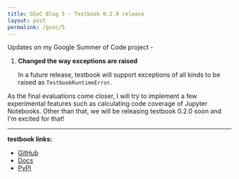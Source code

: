 ```yaml
---
title: GSoC Blog 5 - Testbook 0.2.0 release
layout: post
permalink: /gsoc/5
---
```


Updates on my Google Summer of Code project -

1. **Changed the way exceptions are raised**

   In a future release, testbook will support exceptions of all kinds to be raised as `TestbookRuntimeError`.

As the final evaluations come closer, I will try to implement a few experimental features such as calculating code coverage of Jupyter Notebooks. Other than that, we will be releasing testbook 0.2.0 soon and I'm excited for that!

---
**testbook links:**

- [GitHub](https://github.com/nteract/testbook/)
- [Docs](http://testbook.readthedocs.io/)
- [PyPI](https://pypi.org/project/testbook/)
